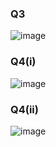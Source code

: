 ### Q3
![image](https://github.com/user-attachments/assets/33df6d31-c771-40de-b359-c4da12203ee8)

### Q4(i)
![image](https://github.com/user-attachments/assets/4ab224ee-c3ce-4ddc-8844-2c1f05a7f6a9)

### Q4(ii)
![image](https://github.com/user-attachments/assets/cec7400d-6853-491a-83dc-e4bcda48dffe)
